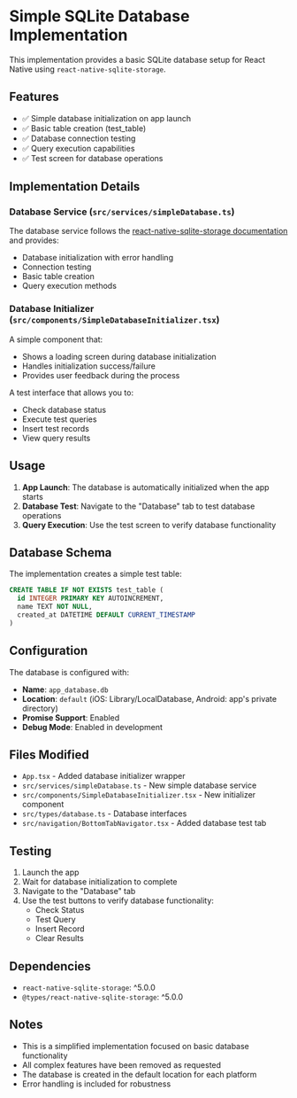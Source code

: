 # Simple SQLite Database Implementation

This implementation provides a basic SQLite database setup for React Native using `react-native-sqlite-storage`.

## Features

- ✅ Simple database initialization on app launch
- ✅ Basic table creation (test_table)
- ✅ Database connection testing
- ✅ Query execution capabilities
- ✅ Test screen for database operations

## Implementation Details

### Database Service (`src/services/simpleDatabase.ts`)

The database service follows the [react-native-sqlite-storage documentation](https://www.npmjs.com/package/react-native-sqlite-storage) and provides:

- Database initialization with error handling
- Connection testing
- Basic table creation
- Query execution methods

### Database Initializer (`src/components/SimpleDatabaseInitializer.tsx`)

A simple component that:
- Shows a loading screen during database initialization
- Handles initialization success/failure
- Provides user feedback during the process


A test interface that allows you to:
- Check database status
- Execute test queries
- Insert test records
- View query results

## Usage

1. **App Launch**: The database is automatically initialized when the app starts
2. **Database Test**: Navigate to the "Database" tab to test database operations
3. **Query Execution**: Use the test screen to verify database functionality

## Database Schema

The implementation creates a simple test table:

```sql
CREATE TABLE IF NOT EXISTS test_table (
  id INTEGER PRIMARY KEY AUTOINCREMENT,
  name TEXT NOT NULL,
  created_at DATETIME DEFAULT CURRENT_TIMESTAMP
)
```

## Configuration

The database is configured with:
- **Name**: `app_database.db`
- **Location**: `default` (iOS: Library/LocalDatabase, Android: app's private directory)
- **Promise Support**: Enabled
- **Debug Mode**: Enabled in development

## Files Modified

- `App.tsx` - Added database initializer wrapper
- `src/services/simpleDatabase.ts` - New simple database service
- `src/components/SimpleDatabaseInitializer.tsx` - New initializer component
- `src/types/database.ts` - Database interfaces
- `src/navigation/BottomTabNavigator.tsx` - Added database test tab

## Testing

1. Launch the app
2. Wait for database initialization to complete
3. Navigate to the "Database" tab
4. Use the test buttons to verify database functionality:
   - Check Status
   - Test Query
   - Insert Record
   - Clear Results

## Dependencies

- `react-native-sqlite-storage`: ^5.0.0
- `@types/react-native-sqlite-storage`: ^5.0.0

## Notes

- This is a simplified implementation focused on basic database functionality
- All complex features have been removed as requested
- The database is created in the default location for each platform
- Error handling is included for robustness
